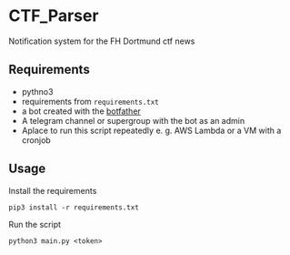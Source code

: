 # CTF_Parser

Notification system for the FH Dortmund ctf news

## Requirements

* pythno3
* requirements from `requirements.txt`
* a bot created with the [botfather](https://core.telegram.org/bots)
* A telegram channel or supergroup with the bot as an admin
* Aplace to run this script repeatedly e. g. AWS Lambda or a VM with a cronjob

## Usage

Install the requirements

```shell
pip3 install -r requirements.txt
````

Run the script

```shell
python3 main.py <token>
```
